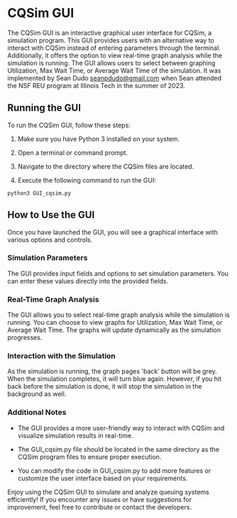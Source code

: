 # CQSim GUI

The CQSim GUI is an interactive graphical user interface for CQSim, a simulation program. This GUI provides users with an alternative way to interact with CQSim instead of entering parameters through the terminal. Additionally, it offers the option to view real-time graph analysis while the simulation is running. The GUI allows users to select between graphing Utilization, Max Wait Time, or Average Wait Time of the simulation. It was implemented by Sean Dudo <seanpdudo@gmail.com> when Sean attended the NSF REU program at Illinois Tech in the summer of 2023.

## Running the GUI

To run the CQSim GUI, follow these steps:

1. Make sure you have Python 3 installed on your system.

2. Open a terminal or command prompt.

3. Navigate to the directory where the CQSim files are located.

4. Execute the following command to run the GUI:

```
python3 GUI_cqsim.py
```

## How to Use the GUI

Once you have launched the GUI, you will see a graphical interface with various options and controls.

### Simulation Parameters

The GUI provides input fields and options to set simulation parameters. You can enter these values directly into the provided fields.

### Real-Time Graph Analysis

The GUI allows you to select real-time graph analysis while the simulation is running. You can choose to view graphs for Utilization, Max Wait Time, or Average Wait Time. The graphs will update dynamically as the simulation progresses.

### Interaction with the Simulation

As the simulation is running, the graph pages 'back' button will be grey. When the simulation completes, it will turn blue again. However, if you hit back before the simulation is done, it will stop the simulation in the background as well.


### Additional Notes

- The GUI provides a more user-friendly way to interact with CQSim and visualize simulation results in real-time.

- The GUI_cqsim.py file should be located in the same directory as the CQSim program files to ensure proper execution.

- You can modify the code in GUI_cqsim.py to add more features or customize the user interface based on your requirements.

Enjoy using the CQSim GUI to simulate and analyze queuing systems efficiently! If you encounter any issues or have suggestions for improvement, feel free to contribute or contact the developers.
